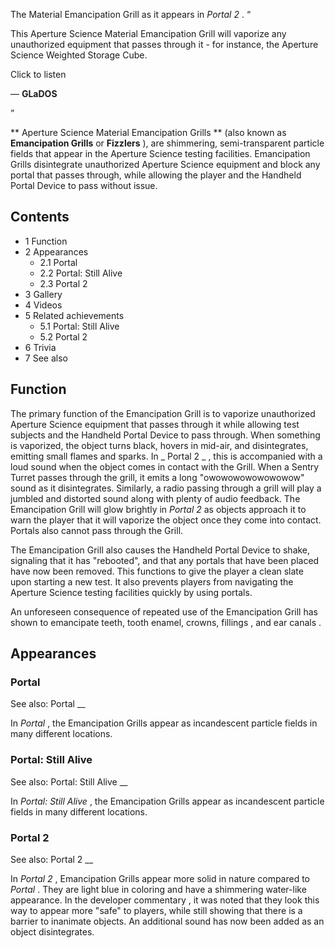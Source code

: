The Material Emancipation Grill as it appears in _Portal 2_ .  “

This Aperture Science Material Emancipation Grill will vaporize any
unauthorized equipment that passes through it - for instance, the Aperture
Science Weighted Storage Cube.  

Click to listen

— **GLaDOS**

”  
  
** Aperture Science  Material Emancipation Grills ** (also known as
**Emancipation Grills** or **Fizzlers** ), are shimmering, semi-transparent
particle fields that appear in the Aperture Science testing facilities.
Emancipation Grills disintegrate unauthorized Aperture Science equipment and
block any portal that passes through, while allowing the player and the
Handheld Portal Device  to pass without issue.

##  Contents

  * 1  Function 
  * 2  Appearances 
    * 2.1  Portal 
    * 2.2  Portal: Still Alive 
    * 2.3  Portal 2 
  * 3  Gallery 
  * 4  Videos 
  * 5  Related achievements 
    * 5.1  Portal: Still Alive 
    * 5.2  Portal 2 
  * 6  Trivia 
  * 7  See also 

##  Function

The primary function of the Emancipation Grill is to vaporize unauthorized
Aperture Science equipment that passes through it while allowing test subjects
and the  Handheld Portal Device  to pass through. When something is vaporized,
the object turns black, hovers in mid-air, and disintegrates, emitting small
flames and sparks. In _ Portal 2  _ , this is accompanied with a loud sound
when the object comes in contact with the Grill. When a Sentry Turret passes
through the grill, it emits a long  "owowowowowowowow"  sound as it
disintegrates. Similarly, a  radio  passing through a grill will play a
jumbled and distorted sound along with plenty of audio feedback. The
Emancipation Grill will glow brightly in _Portal 2_ as objects approach it to
warn the player that it will vaporize the object once they come into contact.
Portals also cannot pass through the Grill.

The Emancipation Grill also causes the Handheld Portal Device to shake,
signaling that it has "rebooted", and that any portals that have been placed
have now been removed. This functions to give the player a clean slate upon
starting a new test. It also prevents players from navigating the Aperture
Science testing facilities quickly by using portals.

An unforeseen consequence of repeated use of the Emancipation Grill has shown
to emancipate  teeth, tooth enamel, crowns, fillings  , and  ear canals  .

##  Appearances

###  Portal

See also:  Portal  __

In _Portal_ , the Emancipation Grills appear as incandescent particle fields
in many different locations.

###  Portal: Still Alive

See also:  Portal: Still Alive  __

In _Portal: Still Alive_ , the Emancipation Grills appear as incandescent
particle fields in many different locations.

###  Portal 2

See also:  Portal 2  __

In _Portal 2_ , Emancipation Grills appear more solid in nature compared to
_Portal_ . They are light blue in coloring and have a shimmering water-like
appearance. In the  developer commentary  , it was noted that they look this
way to appear more "safe" to players, while still showing that there is a
barrier to inanimate objects. An additional sound has now been added as an
object disintegrates.

